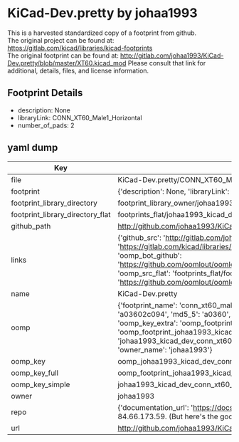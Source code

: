 # KiCad-Dev.pretty by johaa1993  
This is a harvested standardized copy of a footprint from github.  
The original project can be found at:  
https://gitlab.com/kicad/libraries/kicad-footprints  
The original footprint can be found at:
http://gitlab.com/johaa1993/KiCad-Dev.pretty/blob/master/XT60.kicad_mod
Please consult that link for additional, details, files, and license information.  
## Footprint Details
* description: None  
* libraryLink: CONN_XT60_Male1_Horizontal  
* number_of_pads: 2  
## yaml dump  
| Key | Value |  
| --- | --- |  
| file | KiCad-Dev.pretty/CONN_XT60_Male1_Horizontal.kicad_mod |  
| footprint | {'description': None, 'libraryLink': 'CONN_XT60_Male1_Horizontal', 'number_of_pads': 2} |  
| footprint_library_directory | footprint_library_owner/johaa1993_KiCad-Dev.pretty |  
| footprint_library_directory_flat | footprints_flat/johaa1993_kicad_dev_conn_xt60_male1_horizontal/working |  
| github_path | http://github.com/johaa1993/KiCad-Dev.pretty/blob/master/CONN_XT60_Male1_Horizontal.kicad_mod |  
| links | {'github_src': 'http://gitlab.com/johaa1993/KiCad-Dev.pretty/blob/master/XT60.kicad_mod', 'github_src_repo': 'https://gitlab.com/kicad/libraries/kicad-footprints', 'oomp_bot': 'footprints/johaa1993_kicad_dev_conn_xt60_male1_horizontal/working', 'oomp_bot_github': 'https://github.com/oomlout/oomlout_oomp_footprint_bot/tree/main/footprints/johaa1993_kicad_dev_conn_xt60_male1_horizontal/working', 'oomp_src_flat': 'footprints_flat/footprints_flat/johaa1993_kicad_dev_conn_xt60_male1_horizontal/working', 'oomp_src_flat_github': 'https://github.com/oomlout/oomlout_oomp_footprint_src/tree/main/footprints_flat/johaa1993_kicad_dev_conn_xt60_male1_horizontal/working'} |  
| name | KiCad-Dev.pretty |  
| oomp | {'footprint_name': 'conn_xt60_male1_horizontal', 'library_name': 'kicad_dev', 'md5': 'a03602c094a5b4cc6eb203b9389ddaf4', 'md5_10': 'a03602c094', 'md5_5': 'a0360', 'md5_6': 'a03602', 'oomp_key': 'oomp_johaa1993_kicad_dev_conn_xt60_male1_horizontal', 'oomp_key_extra': 'oomp_footprint_johaa1993_kicad_dev_conn_xt60_male1_horizontal', 'oomp_key_full': 'oomp_footprint_johaa1993_kicad_dev_conn_xt60_male1_horizontal_a03602', 'oomp_key_simple': 'johaa1993_kicad_dev_conn_xt60_male1_horizontal', 'original_filename': 'KiCad-Dev.pretty/CONN_XT60_Male1_Horizontal.kicad_mod', 'owner_name': 'johaa1993'} |  
| oomp_key | oomp_johaa1993_kicad_dev_conn_xt60_male1_horizontal |  
| oomp_key_full | oomp_footprint_johaa1993_kicad_dev_conn_xt60_male1_horizontal |  
| oomp_key_simple | johaa1993_kicad_dev_conn_xt60_male1_horizontal |  
| owner | johaa1993 |  
| repo | {'documentation_url': 'https://docs.github.com/rest/overview/resources-in-the-rest-api#rate-limiting', 'message': "API rate limit exceeded for 84.66.173.59. (But here's the good news: Authenticated requests get a higher rate limit. Check out the documentation for more details.)"} |  
| url | http://github.com/johaa1993/KiCad-Dev.pretty |  

